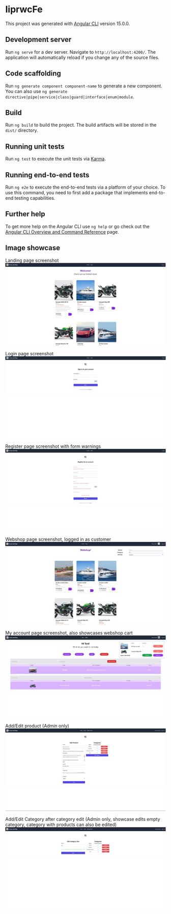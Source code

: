 # IiprwcFe

This project was generated with [Angular CLI](https://github.com/angular/angular-cli) version 15.0.0.

## Development server

Run `ng serve` for a dev server. Navigate to `http://localhost:4200/`. The application will automatically reload if you change any of the source files.

## Code scaffolding

Run `ng generate component component-name` to generate a new component. You can also use `ng generate directive|pipe|service|class|guard|interface|enum|module`.

## Build

Run `ng build` to build the project. The build artifacts will be stored in the `dist/` directory.

## Running unit tests

Run `ng test` to execute the unit tests via [Karma](https://karma-runner.github.io).

## Running end-to-end tests

Run `ng e2e` to execute the end-to-end tests via a platform of your choice. To use this command, you need to first add a package that implements end-to-end testing capabilities.

## Further help

To get more help on the Angular CLI use `ng help` or go check out the [Angular CLI Overview and Command Reference](https://angular.io/cli) page.

## Image showcase

Landing page screenshot
![Landing page](https://github.com/Adriaan541/IIPRWC-FE/blob/master/src/assets/app-showcase-images/Landing-page-screenshot.jpg)

Login page screenshot
![Login page](https://github.com/Adriaan541/IIPRWC-FE/blob/master/src/assets/app-showcase-images/Login-page-screenshot.jpg)

Register page screenshot with form warnings
![Register page](https://github.com/Adriaan541/IIPRWC-FE/blob/master/src/assets/app-showcase-images/Register-page-after-blur-screenshot.jpg)

Webshop page screenshot, logged in as customer
![Webshop page](https://github.com/Adriaan541/IIPRWC-FE/blob/master/src/assets/app-showcase-images/Webshop-page-when-login-customer.jpg)

My account page screenshot, also showcases webshop cart
![My account page](https://github.com/Adriaan541/IIPRWC-FE/blob/master/src/assets/app-showcase-images/My-account-page-with-cart-open.jpg)

Add/Edit product (Admin only)
![Add edit product page](https://github.com/Adriaan541/IIPRWC-FE/blob/master/src/assets/app-showcase-images/add-edit-product-page-admin.jpg)

Add/Edit Category after category edit (Admin only, showcase edits empty category, category with products can also be edited)
![Add edit category page](https://github.com/Adriaan541/IIPRWC-FE/blob/master/src/assets/app-showcase-images/add-edit-category-page-admin.jpg)

